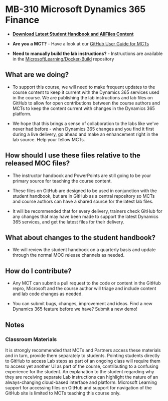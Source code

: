# MB-310 Microsoft Dynamics 365 Finance

- **[Download Latest Student Handbook and AllFiles Content](../../releases/latest)**

- **Are you a MCT?** - Have a look at our [GitHub User Guide for MCTs](https://microsoftlearning.github.io/MCT-User-Guide/)

- **Need to manually build the lab instructions?** - Instructions are available in the [MicrosoftLearning/Docker-Build](https://github.com/MicrosoftLearning/Docker-Build) repository


## What are we doing?

- To support this course, we will need to make frequent updates to the course content to keep it current with the Dynamics 365 services used in the course.  We are publishing the lab instructions and lab files on GitHub to allow for open contributions between the course authors and MCTs to keep the content current with changes in the Dynamics 365 platform.

- We hope that this brings a sense of collaboration to the labs like we've never had before - when Dynamics 365 changes and you find it first during a live delivery, go ahead and make an enhancement right in the lab source.  Help your fellow MCTs.

## How should I use these files relative to the released MOC files?

- The instructor handbook and PowerPoints are still going to be your primary source for teaching the course content.

- These files on GitHub are designed to be used in conjunction with the student handbook, but are in GitHub as a central repository so MCTs and course authors can have a shared source for the latest lab files.

- It will be recommended that for every delivery, trainers check GitHub for any changes that may have been made to support the latest Dynamics 365 services, and get the latest files for their delivery.


## What about changes to the student handbook?

- We will review the student handbook on a quarterly basis and update through the normal MOC release channels as needed.


## How do I contribute?

- Any MCT can submit a pull request to the code or content in the GitHub repro, Microsoft and the course author will triage and include content and lab code changes as needed.

- You can submit bugs, changes, improvement and ideas.  Find a new Dynamics 365 feature before we have?  Submit a new demo!


## Notes

### Classroom Materials

It is strongly recommended that MCTs and Partners access these materials and in turn, provide them separately to students.  Pointing students directly to GitHub to access Lab steps as part of an ongoing class will require them to access yet another UI as part of the course, contributing to a confusing experience for the student. An explanation to the student regarding why they are receiving separate Lab instructions can highlight the nature of an always-changing cloud-based interface and platform. Microsoft Learning support for accessing files on GitHub and support for navigation of the GitHub site is limited to MCTs teaching this course only.
